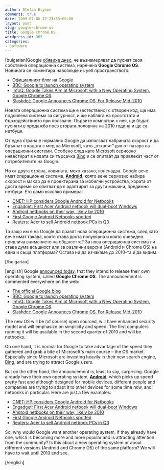 ```yaml
---
author: Stefan Buynov
comments: true
date: 2009-07-08 17:23:33+00:00
layout: post
slug: google-chrome-os
title: Google Chrome OS
wordpress_id: 305
categories:
- Software
---
```


[bulgarian]Google [обявиха днес](http://googleblog.blogspot.com/2009/07/introducing-google-chrome-os.html), че възнамеряват да пуснат своя собствена операционна система, наречена **Google Chrome OS**. Новината се коментира навсякъде из уеб пространството:

	
  * [Официалният блог на Google](http://googleblog.blogspot.com/2009/07/introducing-google-chrome-os.html)
  * [BBC: Google to launch operating system](http://news.bbc.co.uk/2/hi/technology/8139711.stm)
  * [InfoQ: Google Takes Aim at Microsoft with a New Operating System, Google Chrome OS](http://www.infoq.com/news/2009/07/Google-Chrome-OS)
  * [Slashdot: Google Announces Chrome OS, For Release Mid-2010](http://tech.slashdot.org/story/09/07/08/0953238/Google-Announces-Chrome-OS-For-Release-Mid-2010?from=rss)

Новата операционна система ще е (естествено) с отворен код, ще има подсилена система за сигурност, и ще набляга на простотата и бързодействието при ползване. Първите компютри с нея, ще бъдат пуснати в продажба през втората половина на 2010 година и ще са нетбуци.

От една страна е нормално Google да използват набраната скорост и да бръкнат в кацата с мед на Microsoft, като „отхапят“ дял от пазара на операционни системи. Особено след като Microsoft сериозно инвестират в новата си търсачка [Bing](http://www.bing.com/) и се опитват да привлекат част от потребителите на Google.

Но от друга страна, новината, меко казано, изненадва. Google вече имат операционна система, [**Android**](http://www.android.com/), която вече сериозно набира скорост и макар да е проектирана за мобилни устройства, хората от доста време се опитват да я адаптират за други машини, предимно нетбуци. Ето само няколко примера:
	
  * [CNET: HP considers Google Android for Netbooks](http://news.cnet.com/8301-1035_3-10208594-94.html?tag=mncol;txt)
  * [Engadget: First Acer Android netbook will dual-boot Windows](http://www.engadget.com/2009/06/05/first-acer-android-netbook-will-dual-boot-windows/)
  * [Android netbooks on their way, likely by 2010](http://digital.venturebeat.com/2009/01/01/android-netbooks-on-their-way-likely-by-2010/)
  * [First Google Android Netbooks spotted](http://blogs.computerworld.com/first_google_android_netbooks_spotted)
  * [Reuters: Acer to sell Android netbook PCs in Q3](http://www.reuters.com/article/marketsNews/idUSTP18980620090602)

Та защо им е на Google да правят нова операционна система, след като вече имат такава, която става доста популярна и която очевидно привлича вниманието на общността? За нова операционна система ли става дума всъщност или за различни версии (Android и Chrome OS) на една и съща платформа? Остава ни да изчакаме до 2010-та и да видим.

[/bulgarian]


[english] Google [announced today](http://googleblog.blogspot.com/2009/07/introducing-google-chrome-os.html), that they intend to release their own operating system, called **Google Chrome OS**. The announcement is commented everywhere on the web:
	
  * [The official Google blog](http://googleblog.blogspot.com/2009/07/introducing-google-chrome-os.html)
  * [BBC: Google to launch operating system](http://news.bbc.co.uk/2/hi/technology/8139711.stm)
  * [InfoQ: Google Takes Aim at Microsoft with a New Operating System, Google Chrome OS](http://www.infoq.com/news/2009/07/Google-Chrome-OS)
  * [Slashdot: Google Announces Chrome OS, For Release Mid-2010](http://tech.slashdot.org/story/09/07/08/0953238/Google-Announces-Chrome-OS-For-Release-Mid-2010?from=rss)

The new OS will be (of course) open sourced, will have enhanced security model and will emphasize on simplicity and speed. The first computers running it will be available in the second quarter of 2010 and will be netbooks.

On one hand, it is normal for Google to take advantage of the speed they gathered and grab a bite of Microsoft's main course – the OS market. Especially since Microsoft are investing heavily in their new search engine, [Bing](http://www.bing.com/), and are trying to attract Google users.

But on the other hand, the announcement is, least to say, surprising. Google already have their own operating system, [**Android**](http://www.android.com/), which picks up speed pretty fast and although designed for mobile devices, different people and companies are trying to adapt it to other devices for some time now, and netbooks in particular. Here are just a few examples:

  * [CNET: HP considers Google Android for Netbooks](http://news.cnet.com/8301-1035_3-10208594-94.html?tag=mncol;txt)
  * [Engadget: First Acer Android netbook will dual-boot Windows](http://www.engadget.com/2009/06/05/first-acer-android-netbook-will-dual-boot-windows/)
  * [Android netbooks on their way, likely by 2010](http://digital.venturebeat.com/2009/01/01/android-netbooks-on-their-way-likely-by-2010/)
  * [First Google Android Netbooks spotted](http://blogs.computerworld.com/first_google_android_netbooks_spotted)
  * [Reuters: Acer to sell Android netbook PCs in Q3](http://www.reuters.com/article/marketsNews/idUSTP18980620090602)

So, why would Google want another operating system, if they already have one, which is becoming more and more popular and is attracting attention from the community? Is this about a new operating system or about different versions  (Android and Chrome OS) of the same platform? We will have to wait until 2010 and see.

[/english]
